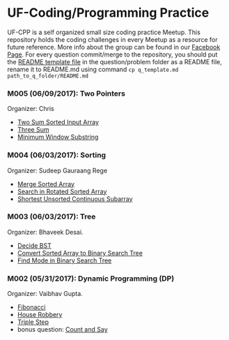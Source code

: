 # UF-Coding/Programming Practice
UF-CPP is a self organized small size coding practice Meetup. This repository holds the coding challenges in every Meetup as a resource for future reference. More info about the group can be found in our [Facebook Page](https://www.facebook.com/groups/453423804992985/). For every question commit/merge to the repository, you should put the [README template file](./q_template.md) in the question/problem folder as a README file, rename it to README.md using command `cp q_template.md path_to_q_folder/README.md`

### M005 (06/09/2017): Two Pointers
Organizer: Chris
* [Two Sum Sorted Input Array](./Two%20Sum%20Sorted%20Input%20Array)
* [Three Sum](./Three%20Sum)
* [Minimum Window Substring](./Minimum%20Window%20Substring)

### M004 (06/03/2017): Sorting
Organizer: Sudeep Gauraang Rege
* [Merge Sorted Array](./Merge%20Sorted%20Array)
* [Search in Rotated Sorted Array](./Search%20in%20Rotated%20Sorted%20Array)
* [Shortest Unsorted Continuous Subarray](./Shortest%20Unsorted%20Continuous%20Subarray)

### M003 (06/03/2017): Tree
Organizer: Bhaveek Desai.
* [Decide BST](./Decide%20BST)
* [Convert Sorted Array to Binary Search Tree](./Convert%20Sorted%20Array%20to%20Binary%20Search%20Tree)
* [Find Mode in Binary Search Tree](./Find%20Mode%20in%20Binary%20Search%20Tree)

### M002 (05/31/2017): Dynamic Programming (DP)
Organizer: Vaibhav Gupta.
* [Fibonacci](./Fibonacci)
* [House Robbery](./House%20Robbery)
* [Triple Step](./Triple%20Step)
* bonus question: [Count and Say](./Count%20and%20Say)
